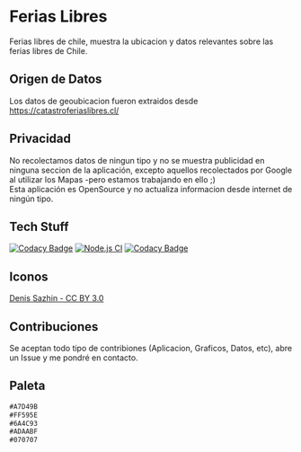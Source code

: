 
# Ferias Libres

Ferias libres de chile, muestra la ubicacion y datos relevantes sobre las ferias libres de Chile.

## Origen de Datos

Los datos de geoubicacion fueron extraidos desde https://catastroferiaslibres.cl/

## Privacidad

No recolectamos datos de ningun tipo y no se muestra publicidad en ninguna seccion de la aplicación, excepto aquellos recolectados por Google al utilizar los Mapas -pero estamos trabajando en ello ;)  
Esta aplicación es OpenSource y no actualiza informacion desde internet de ningún tipo.

## Tech Stuff

[![Codacy Badge](https://app.codacy.com/project/badge/Grade/5092ed872fda496096aec4a29a6273e9)](https://app.codacy.com/gh/mariofix/ferias-libres/dashboard?utm_source=gh&utm_medium=referral&utm_content=&utm_campaign=Badge_grade)
[![Node.js CI](https://github.com/mariofix/ferias-libres/actions/workflows/node.js.yml/badge.svg?branch=main)](https://github.com/mariofix/ferias-libres/actions/workflows/node.js.yml)
[![Codacy Badge](https://app.codacy.com/project/badge/Coverage/5092ed872fda496096aec4a29a6273e9)](https://app.codacy.com/gh/mariofix/ferias-libres/dashboard?utm_source=gh&utm_medium=referral&utm_content=&utm_campaign=Badge_coverage)

## Iconos

[Denis Sazhin - CC BY 3.0](https://www.iconfinder.com/icons/3890936/buy_cart_market_purchase_shop_shopping_store_icon)

## Contribuciones

Se aceptan todo tipo de contribiones (Aplicacion, Graficos, Datos, etc), abre un Issue y me pondré en contacto.

## Paleta

```html
#A7D49B
#FF595E
#6A4C93
#ADAABF
#070707
```
